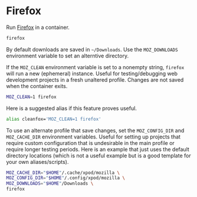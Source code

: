 # Firefox

Run [Firefox] in a container.

```sh
firefox
```

By default downloads are saved in `~/Downloads`. Use the `MOZ_DOWNLOADS`
environment variable to set an alterntive directory.

If the `MOZ_CLEAN` environment variable is set to a nonempty string, `firefox`
will run a new (ephemeral) instance. Useful for testing/debugging web
development projects in a fresh unaltered profile. Changes are not saved when
the container exits.

```sh
MOZ_CLEAN=1 firefox
```

Here is a suggested alias if this feature proves useful.

```sh
alias cleanfox='MOZ_CLEAN=1 firefox'
```

To use an alternate profile that save changes, set the `MOZ_CONFIG_DIR` and
`MOZ_CACHE_DIR` environment variables. Useful for setting up projects that
require custom configuration that is undesirable in the main profile or require
longer testing periods. Here is an example that just uses the default directory
locations (which is not a useful example but is a good template for your own
aliases/scripts).

```sh
MOZ_CACHE_DIR="$HOME"/.cache/xpod/mozilla \
MOZ_CONFIG_DIR="$HOME"/.config/xpod/mozilla \
MOZ_DOWNLOADS="$HOME"/Downloads \
firefox
```

[firefox]: https://www.mozilla.org/en-US/firefox/new/

